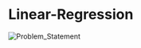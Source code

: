 # Linear-Regression


![Problem_Statement](https://user-images.githubusercontent.com/83005186/172769422-3008f7ec-32c2-4ab8-8e9c-35853bdda4ec.png)
